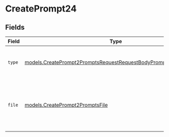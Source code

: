 # CreatePrompt24


## Fields

| Field                                                                                                                                      | Type                                                                                                                                       | Required                                                                                                                                   | Description                                                                                                                                |
| ------------------------------------------------------------------------------------------------------------------------------------------ | ------------------------------------------------------------------------------------------------------------------------------------------ | ------------------------------------------------------------------------------------------------------------------------------------------ | ------------------------------------------------------------------------------------------------------------------------------------------ |
| `type`                                                                                                                                     | [models.CreatePrompt2PromptsRequestRequestBodyPromptMessages2Type](../models/createprompt2promptsrequestrequestbodypromptmessages2type.md) | :heavy_check_mark:                                                                                                                         | The type of the content part. Always `file`.                                                                                               |
| `file`                                                                                                                                     | [models.CreatePrompt2PromptsFile](../models/createprompt2promptsfile.md)                                                                   | :heavy_check_mark:                                                                                                                         | File data for the content part. Must contain either file_data or uri, but not both.                                                        |
